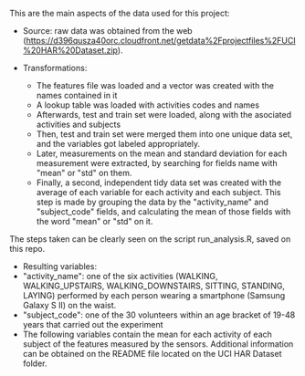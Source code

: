 This are the main aspects of the data used for this project:

* Source: raw data was obtained from the web (https://d396qusza40orc.cloudfront.net/getdata%2Fprojectfiles%2FUCI%20HAR%20Dataset.zip). 

* Transformations: 
  * The features file was loaded and a vector was created with the names contained in it
  * A lookup table was loaded with activities codes and names
  * Afterwards, test and train set were loaded, along with the asociated activities and subjects
  * Then, test and train set were merged them into one unique data set, and the variables got labeled appropriately.
  * Later, measurements on the mean and standard deviation for each measurement were extracted, by searching for fields name with "mean" or "std" on them.
  * Finally, a second, independent tidy data set was created with the average of each variable for each activity and each subject. This step is made by grouping the data by the "activity_name" and "subject_code" fields, and calculating the mean of those fields with the word "mean" or "std" on it.

The steps taken can be clearly seen on the script run_analysis.R, saved on this repo.

* Resulting variables:
 * "activity_name": one of the six activities (WALKING, WALKING_UPSTAIRS, WALKING_DOWNSTAIRS, SITTING, STANDING, LAYING) performed by each person wearing a smartphone (Samsung Galaxy S II) on the waist.
 * "subject_code": one of the 30 volunteers within an age bracket of 19-48 years that carried out the experiment
 * The following variables contain the mean for each activity of each subject of the features measured by the sensors. Additional information can be obtained on the README file located on the UCI HAR Dataset folder.
